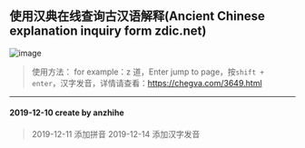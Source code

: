 ## 使用汉典在线查询古汉语解释(Ancient Chinese explanation inquiry form zdic.net)
![image](https://github.com/anzhihe/Efficient-office/blob/master/ancient-chinese-zdic/zdic.gif)
> 使用方法：
for example：z 道，Enter jump to page，按`shift + enter`，汉字发音，详情请查看：https://chegva.com/3649.html


---
#### 2019-12-10 create by anzhihe
>  2019-12-11 添加拼音
>  2019-12-14 添加汉字发音
